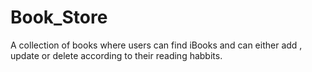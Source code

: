 # Book_Store
A collection of books where users can find iBooks and can either add , update or delete according to their reading habbits.
